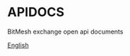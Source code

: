 # APIDOCS
BitMesh exchange open api documents

[English](https://github.com/bitmeshexchange/openapi/blob/master/api_doc_en.md)
